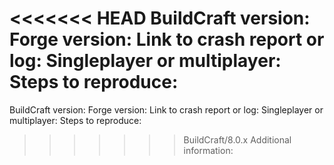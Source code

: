 <!--
If your issue is more of a question (like how does a machine work or a sugestion), please use our Discord instead: https://discord.gg/v4geqgA
Please fill in all relavant information below.
Please do not put the entire log here, upload it on pastebin (https://pastebin.com/) or gist (https://gist.github.com/) and paste here the link.
-->

<<<<<<< HEAD
BuildCraft version:
Forge version:
Link to crash report or log: 
Singleplayer or multiplayer:
Steps to reproduce:
=======
BuildCraft version: 
Forge version: 
Link to crash report or log: 
Singleplayer or multiplayer: 
Steps to reproduce: 
>>>>>>> BuildCraft/8.0.x
Additional information: 
